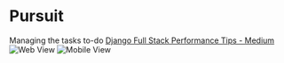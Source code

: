 # Pursuit
Managing the tasks to-do
<a href="https://medium.com/@logeswaran.gnt/performance-boosters-in-full-stack-development-django-a312e12aa57f">Django Full Stack Performance Tips - Medium </a> 
![Web View](https://github.com/Logeswaran-gnt/Pursuit/blob/master/Others/pursuit_webView.png)
![Mobile View](https://github.com/Logeswaran-gnt/Pursuit/blob/master/Others/pursuit_mobileView.png)
